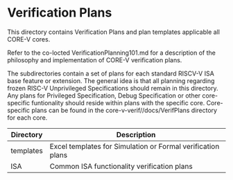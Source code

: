 # Verification Plans

This directory contains Verification Plans and plan templates applicable all CORE-V cores.

Refer to the co-locted VerificationPlanning101.md for a description of the philosophy and implementation of CORE-V verification plans.

The subdirectories contain a set of plans for each standard RISCV-V ISA base feature or extension.
The general idea is that all planning regarding frozen RISC-V Unprivileged Specifications should remain in this directory.
Any plans for Privileged Specification, Debug Specification or other core-specific funtionality should reside within plans with the specific core.
Core-specific plans can be found in the core-v-verif/<core>/docs/VerifPlans directory for each core.<br>

|Directory|Description|
|---------|-----------|
|templates| Excel templates for Simulation or Formal verification plans|
|ISA      | Common ISA functionality verification plans|

